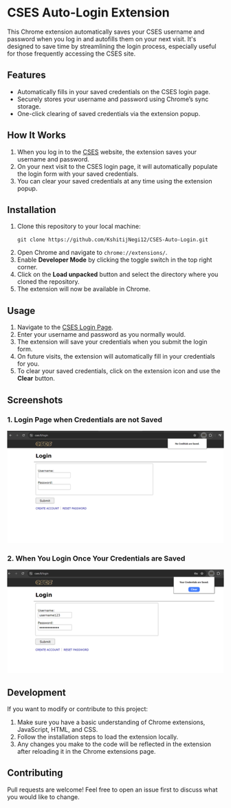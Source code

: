 # **CSES Auto-Login Extension**

This Chrome extension automatically saves your CSES username and password when you log in and autofills them on your next visit. It's designed to save time by streamlining the login process, especially useful for those frequently accessing the CSES site.

## **Features**
- Automatically fills in your saved credentials on the CSES login page.
- Securely stores your username and password using Chrome’s sync storage.
- One-click clearing of saved credentials via the extension popup.
  
## **How It Works**
1. When you log in to the [CSES](https://cses.fi/login) website, the extension saves your username and password.
2. On your next visit to the CSES login page, it will automatically populate the login form with your saved credentials.
3. You can clear your saved credentials at any time using the extension popup.

## **Installation**
1. Clone this repository to your local machine:
   ```
   git clone https://github.com/KshitijNegi12/CSES-Auto-Login.git
   ```
2. Open Chrome and navigate to `chrome://extensions/`.
3. Enable **Developer Mode** by clicking the toggle switch in the top right corner.
4. Click on the **Load unpacked** button and select the directory where you cloned the repository.
5. The extension will now be available in Chrome.

## **Usage**
1. Navigate to the [CSES Login Page](https://cses.fi/login).
2. Enter your username and password as you normally would.
3. The extension will save your credentials when you submit the login form.
4. On future visits, the extension will automatically fill in your credentials for you.
5. To clear your saved credentials, click on the extension icon and use the **Clear** button.

## **Screenshots**
### 1. **Login Page when Credentials are not Saved**
![Autofill Example](./assets/no_cred.png)

### 2. **When You Login Once Your Credentials are Saved**
![Popup Example](./assets/cred_save.png)

## **Development**
If you want to modify or contribute to this project:
1. Make sure you have a basic understanding of Chrome extensions, JavaScript, HTML, and CSS.
2. Follow the installation steps to load the extension locally.
3. Any changes you make to the code will be reflected in the extension after reloading it in the Chrome extensions page.

## **Contributing**
Pull requests are welcome! Feel free to open an issue first to discuss what you would like to change.

<!-- ## **License** -->
<!-- This project is licensed under the MIT License - see the [LICENSE](LICENSE) file for details. -->
